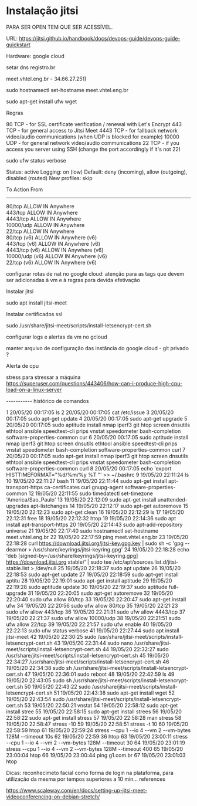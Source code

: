 
# Instalação jitsi
 PARA SER OPEN TEM QUE SER ACESSÍVEL.

URL: https://jitsi.github.io/handbook/docs/devops-guide/devops-guide-quickstart

Hardware: google cloud

setar dns registro.br

meet.vhtel.eng.br - 34.66.27.251)

sudo hostnamectl set-hostname meet.vhtel.eng.br


sudo apt-get install ufw wget

Regras


80 TCP - for SSL certificate verification / renewal with Let's Encrypt
443 TCP - for general access to Jitsi Meet
4443 TCP - for fallback network video/audio communications (when UDP is blocked for example)
10000 UDP - for general network video/audio communications
22 TCP - if you access you server using SSH (change the port accordingly if it's not 22)



sudo ufw status verbose


Status: active
Logging: on (low)
Default: deny (incoming), allow (outgoing), disabled (routed)
New profiles: skip

To                         Action      From
--                         ------      ----
80/tcp                     ALLOW IN    Anywhere                  
443/tcp                    ALLOW IN    Anywhere                  
4443/tcp                   ALLOW IN    Anywhere                  
10000/udp                  ALLOW IN    Anywhere                  
22/tcp                     ALLOW IN    Anywhere                  
80/tcp (v6)                ALLOW IN    Anywhere (v6)             
443/tcp (v6)               ALLOW IN    Anywhere (v6)             
4443/tcp (v6)              ALLOW IN    Anywhere (v6)             
10000/udp (v6)             ALLOW IN    Anywhere (v6)             
22/tcp (v6)                ALLOW IN    Anywhere (v6)       



configurar rotas de nat no google cloud: atenção para as tags que devem ser adicionadas à vm e à regras para devida efetivação


Instalar jitsi

sudo apt install jitsi-meet

Instalar certificados ssl

sudo /usr/share/jitsi-meet/scripts/install-letsencrypt-cert.sh


configurar logs e alertas da vm no gcloud


manter arquivo de configuração das instância do google cloud - git privado ?


Alerta de cpu

stress para stressar a máquina
https://superuser.com/questions/443406/how-can-i-produce-high-cpu-load-on-a-linux-server


----------- histórico de comandos


1  20/05/20 00:17:05 ls
    2  20/05/20 00:17:05 cat /etc/issue
    3  20/05/20 00:17:05 sudo apt-get update
    4  20/05/20 00:17:05 sudo apt-get upgrade
    5  20/05/20 00:17:05 sudo aptitude install nmap iperf3 git htop screen dnsutils ethtool ansible speedtest-cli prips vnstat speedometer bash-completion software-properties-common cur
    6  20/05/20 00:17:05 sudo aptitude install nmap iperf3 git htop screen dnsutils ethtool ansible speedtest-cli prips vnstat speedometer bash-completion software-properties-common curl
    7  20/05/20 00:17:05 sudo apt-get install nmap iperf3 git htop screen dnsutils ethtool ansible speedtest-cli prips vnstat speedometer bash-completion software-properties-common curl
    8  20/05/20 00:17:05 echo 'export HISTTIMEFORMAT="%d/%m/%y %T "' >> ~/.bashrc
    9  19/05/20 22:11:24 ls
   10  19/05/20 22:11:27 bash
   11  19/05/20 22:11:44 sudo apt-get install     apt-transport-https     ca-certificates     curl     gnupg-agent     software-properties-common
   12  19/05/20 22:11:55 sudo timedatectl set-timezone 'America/Sao_Paulo'
   13  19/05/20 22:12:09 sudo apt-get install unattended-upgrades apt-listchanges
   14  19/05/20 22:12:17 sudo apt-get autoremove
   15  19/05/20 22:12:23 sudo apt-get clean
   16  19/05/20 22:12:29 ls
   17  19/05/20 22:12:31 free
   18  19/05/20 22:12:32 htop
   19  19/05/20 22:14:36 sudo apt install apt-transport-https
   20  19/05/20 22:14:43 sudo apt-add-repository universe
   21  19/05/20 22:17:40 sudo hostnamectl set-hostname meet.vhtel.eng.br
   22  19/05/20 22:17:59 ping meet.vhtel.eng.br
   23  19/05/20 22:18:28 curl https://download.jitsi.org/jitsi-key.gpg.key | sudo sh -c 'gpg --dearmor > /usr/share/keyrings/jitsi-keyring.gpg'
   24  19/05/20 22:18:28 echo 'deb [signed-by=/usr/share/keyrings/jitsi-keyring.gpg] https://download.jitsi.org stable/' | sudo tee /etc/apt/sources.list.d/jitsi-stable.list > /dev/null
   25  19/05/20 22:18:37 sudo apt update
   26  19/05/20 22:18:53 sudo apt-get update
   27  19/05/20 22:18:59 sudo apt-get install aptitu
   28  19/05/20 22:19:01 sudo apt-get install aptitude
   29  19/05/20 22:19:28 sudo aptitude update
   30  19/05/20 22:19:37 sudo aptitude full-upgrade
   31  19/05/20 22:20:05 sudo apt-get autoremove
   32  19/05/20 22:20:40 sudo ufw allow 80/tcp
   33  19/05/20 22:20:47 sudo apt-get install ufw
   34  19/05/20 22:20:56 sudo ufw allow 80/tcp
   35  19/05/20 22:21:23 sudo ufw allow 443/tcp
   36  19/05/20 22:21:31 sudo ufw allow 4443/tcp
   37  19/05/20 22:21:37 sudo ufw allow 10000/udp
   38  19/05/20 22:21:51 sudo ufw allow 22/tcp
   39  19/05/20 22:21:57 sudo ufw enable
   40  19/05/20 22:22:13 sudo ufw status verbose
   41  19/05/20 22:27:44 sudo apt install jitsi-meet
   42  19/05/20 22:30:25 sudo /usr/share/jitsi-meet/scripts/install-letsencrypt-cert.sh
   43  19/05/20 22:31:44 sudo nano /usr/share/jitsi-meet/scripts/install-letsencrypt-cert.sh
   44  19/05/20 22:32:27 sudo /usr/share/jitsi-meet/scripts/install-letsencrypt-cert.sh
   45  19/05/20 22:34:27 /usr/share/jitsi-meet/scripts/install-letsencrypt-cert.sh
   46  19/05/20 22:34:38 sudo sh /usr/share/jitsi-meet/scripts/install-letsencrypt-cert.sh
   47  19/05/20 22:36:01 sudo reboot
   48  19/05/20 22:42:59 ls
   49  19/05/20 22:43:05 sudo sh /usr/share/jitsi-meet/scripts/install-letsencrypt-cert.sh
   50  19/05/20 22:43:22 sudo /usr/share/jitsi-meet/scripts/install-letsencrypt-cert.sh
   51  19/05/20 22:43:38 sudo apt-get install wget
   52  19/05/20 22:43:54 sudo /usr/share/jitsi-meet/scripts/install-letsencrypt-cert.sh
   53  19/05/20 22:50:21 vnstat
   54  19/05/20 22:58:12 sudo apt-get install stree
   55  19/05/20 22:58:15 sudo apt-get install strees
   56  19/05/20 22:58:22 sudo apt-get install stress
   57  19/05/20 22:58:28 man stress
   58  19/05/20 22:58:47 stress -10
   59  19/05/20 22:58:51 stress -t 10
   60  19/05/20 22:58:59 htop
   61  19/05/20 22:59:24 stress --cpu 1 --io 4 --vm 2 --vm-bytes 128M --timeout 10s
   62  19/05/20 22:59:36 htop
   63  19/05/20 23:00:11 stress --cpu 1 --io 4 --vm 2 --vm-bytes 128M --timeout 30
   64  19/05/20 23:01:19 stress --cpu 1 --io 4 --vm 2 --vm-bytes 128M --timeout 400
   65  19/05/20 23:00:04 htop
   66  19/05/20 23:00:44 ping g1.com.br
   67  19/05/20 23:01:03 htop





Dicas: reconhecimeto facial como forma de login na plataforma, para utilização da mesma por tempos superiores a 10 min...
references

https://www.scaleway.com/en/docs/setting-up-jitsi-meet-videoconferencing-on-debian-stretch/
